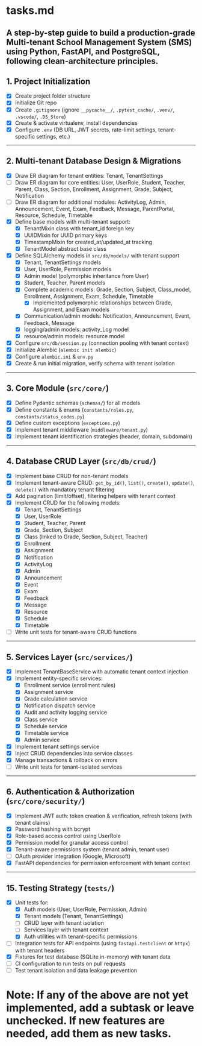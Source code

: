 # tasks.md
A step-by-step guide to build a production-grade Multi-tenant School Management System (SMS) using Python, FastAPI, and PostgreSQL, following clean-architecture principles.
---
## 1. Project Initialization  
- [x] Create project folder structure
- [x] Initialize Git repo  
- [x] Create `.gitignore` (ignore `__pycache__/`, `.pytest_cache/`, `.venv/`, `.vscode/`, `.DS_Store`)  
- [x] Create & activate virtualenv, install dependencies  
- [x] Configure `.env` (DB URL, JWT secrets, rate-limit settings, tenant-specific settings, etc.)

---

## 2. Multi-tenant Database Design & Migrations  
- [x] Draw ER diagram for tenant entities: Tenant, TenantSettings
- [ ] Draw ER diagram for core entities: User, UserRole, Student, Teacher, Parent, Class, Section, Enrollment, Assignment, Grade, Subject, Notification
- [ ] Draw ER diagram for additional modules: ActivityLog, Admin, Announcement, Event, Exam, Feedback, Message, ParentPortal, Resource, Schedule, Timetable
- [x] Define base models with multi-tenant support:
  - [x] TenantMixin class with tenant_id foreign key
  - [x] UUIDMixin for UUID primary keys
  - [x] TimestampMixin for created_at/updated_at tracking
  - [x] TenantModel abstract base class
- [x] Define SQLAlchemy models in `src/db/models/` with tenant support
  - [x] Tenant, TenantSettings models
  - [x] User, UserRole, Permission models
  - [x] Admin model (polymorphic inheritance from User)
  - [x] Student, Teacher, Parent models
  - [x] Complete academic models: Grade, Section, Subject, Class_model, Enrollment, Assignment, Exam, Schedule, Timetable
    - [x] Implemented polymorphic relationships between Grade, Assignment, and Exam models
  - [x] Communication/admin models: Notification, Announcement, Event, Feedback, Message
  - [x] logging/admin models: activity_Log model
  - [x] resource/admin models: resource model
  
- [x] Configure `src/db/session.py` (connection pooling with tenant context)
- [x] Initialize Alembic (`alembic init alembic`)  
- [x] Configure `alembic.ini` & `env.py`  
- [x] Create & run initial migration, verify schema with tenant isolation

---

## 3. Core Module (`src/core/`)  
- [x] Define Pydantic schemas (`schemas/`) for all models
- [x] Define constants & enums (`constants/roles.py`, `constants/status_codes.py`)
- [x] Define custom exceptions (`exceptions.py`)
- [x] Implement tenant middleware (`middleware/tenant.py`)
- [x] Implement tenant identification strategies (header, domain, subdomain)

---

## 4. Database CRUD Layer (`src/db/crud/`)  
- [x] Implement base CRUD for non-tenant models
- [x] Implement tenant-aware CRUD: `get_by_id()`, `list()`, `create()`, `update()`, `delete()` with mandatory tenant filtering
- [x] Add pagination (limit/offset), filtering helpers with tenant context
- [x] Implement CRUD for the following models:
  - [x] Tenant, TenantSettings
  - [x] User, UserRole
  - [x] Student, Teacher, Parent
  - [x] Grade, Section, Subject
  - [x] Class (linked to Grade, Section, Subject, Teacher)
  - [x] Enrollment
  - [x] Assignment
  - [x] Notification
  - [x] ActivityLog
  - [x] Admin
  - [x] Announcement
  - [x] Event
  - [x] Exam
  - [x] Feedback
  - [x] Message
  - [x] Resource
  - [x] Schedule
  - [x] Timetable
- [ ] Write unit tests for tenant-aware CRUD functions

---

## 5. Services Layer (`src/services/`)  
- [x] Implement TenantBaseService with automatic tenant context injection
- [x] Implement entity-specific services:
  - [x] Enrollment service (enrollment rules)
  - [x] Assignment service
  - [x] Grade calculation service
  - [x] Notification dispatch service
  - [x] Audit and activity logging service
  - [x] Class service
  - [x] Schedule service
  - [x] Timetable service
  - [x] Admin service
- [x] Implement tenant settings service
- [x] Inject CRUD dependencies into service classes
- [x] Manage transactions & rollback on errors
- [ ] Write unit tests for tenant-isolated services

---

## 6. Authentication & Authorization (`src/core/security/`)  
- [x] Implement JWT auth: token creation & verification, refresh tokens (with tenant claims)
- [x] Password hashing with bcrypt  
- [x] Role-based access control using UserRole
- [x] Permission model for granular access control
- [x] Tenant-aware permissions system (tenant admin, tenant user)
- [ ] OAuth provider integration (Google, Microsoft)
- [x] FastAPI dependencies for permission enforcement with tenant context

---

## 15. Testing Strategy (`tests/`)  
- [x] Unit tests for:  
  - [x] Auth models (User, UserRole, Permission, Admin)
  - [x] Tenant models (Tenant, TenantSettings)
  - [ ] CRUD layer with tenant isolation
  - [ ] Services layer with tenant context
  - [x] Auth utilities with tenant-specific permissions
- [ ] Integration tests for API endpoints (using `fastapi.testclient` or `httpx`) with tenant headers
- [x] Fixtures for test database (SQLite in-memory) with tenant data
- [ ] CI configuration to run tests on pull requests
- [ ] Test tenant isolation and data leakage prevention

# Note: If any of the above are not yet implemented, add a subtask or leave unchecked. If new features are needed, add them as new tasks.